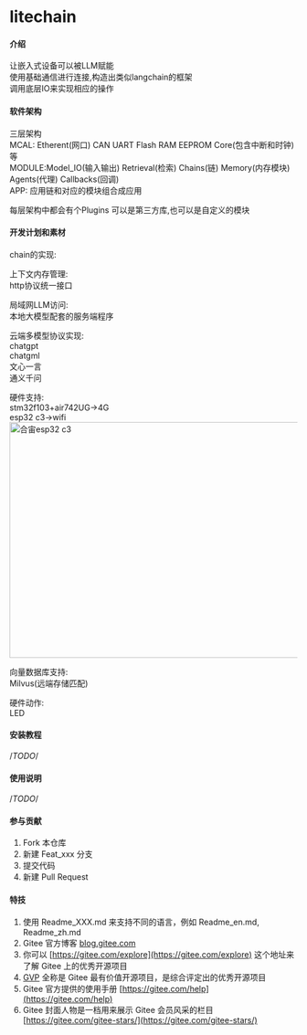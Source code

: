 # litechain

#### 介绍  
让嵌入式设备可以被LLM赋能  
使用基础通信进行连接,构造出类似langchain的框架  
调用底层IO来实现相应的操作  

#### 软件架构  
三层架构  
MCAL: Etherent(网口) CAN  UART  Flash  RAM  EEPROM Core(包含中断和时钟)等  
MODULE:Model_IO(输入输出) Retrieval(检索) Chains(链) Memory(内存模块) Agents(代理) Callbacks(回调)   
APP: 应用链和对应的模块组合成应用  

每层架构中都会有个Plugins 可以是第三方库,也可以是自定义的模块  

#### 开发计划和素材  
chain的实现:  

上下文内存管理:  
http协议统一接口  

局域网LLM访问:  
本地大模型配套的服务端程序  

云端多模型协议实现:  
chatgpt  
chatgml  
文心一言  
通义千问  

硬件支持:  
stm32f103+air742UG->4G  
esp32 c3->wifi  
<img src="https://gitee.com/jinxinyang/litechain/blob/master/images/esp32.png" alt="合宙esp32 c3" width="562" height="413">  

向量数据库支持:  
Milvus(远端存储匹配)  


硬件动作:  
LED  

#### 安装教程  

/*TODO*/


#### 使用说明  
/*TODO*/


#### 参与贡献  

1.  Fork 本仓库  
2.  新建 Feat_xxx 分支  
3.  提交代码  
4.  新建 Pull Request  


#### 特技    

1.  使用 Readme\_XXX.md 来支持不同的语言，例如 Readme\_en.md, Readme\_zh.md  
2.  Gitee 官方博客 [blog.gitee.com](https://blog.gitee.com)  
3.  你可以 [https://gitee.com/explore](https://gitee.com/explore) 这个地址来了解 Gitee 上的优秀开源项目  
4.  [GVP](https://gitee.com/gvp) 全称是 Gitee 最有价值开源项目，是综合评定出的优秀开源项目  
5.  Gitee 官方提供的使用手册 [https://gitee.com/help](https://gitee.com/help)  
6.  Gitee 封面人物是一档用来展示 Gitee 会员风采的栏目 [https://gitee.com/gitee-stars/](https://gitee.com/gitee-stars/)  
